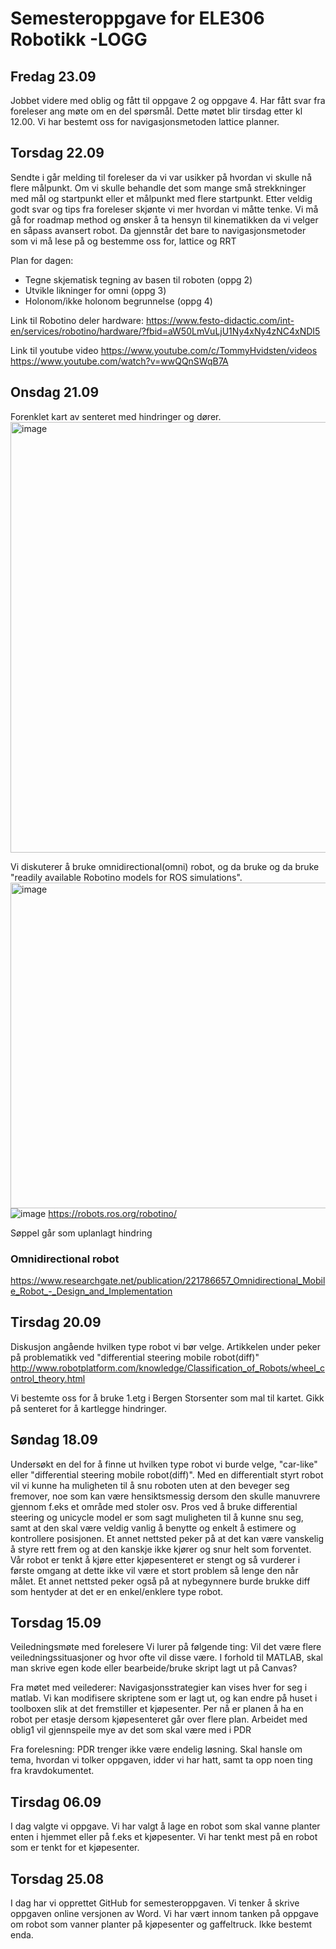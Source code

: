 # Semesteroppgave for ELE306 Robotikk -LOGG


## Fredag 23.09
Jobbet videre med oblig og fått til oppgave 2 og oppgave 4. 
Har fått svar fra foreleser ang møte om en del spørsmål. Dette møtet blir tirsdag etter kl 12.00.
Vi har bestemt oss for navigasjonsmetoden lattice planner. 

## Torsdag 22.09
Sendte i går melding til foreleser da vi var usikker på hvordan vi skulle nå flere målpunkt. Om vi skulle behandle det som mange små strekkninger med mål og startpunkt eller et målpunkt med flere startpunkt. Etter veldig godt svar og tips fra foreleser skjønte vi mer hvordan vi måtte tenke. 
Vi må gå for roadmap method og ønsker å ta hensyn til kinematikken da vi velger en såpass avansert robot. Da gjennstår det bare to navigasjonsmetoder som vi må lese på og bestemme oss for, lattice og RRT 

Plan for dagen:
 - Tegne skjematisk tegning av basen til roboten (oppg 2)
 - Utvikle likninger for omni (oppg 3)
 - Holonom/ikke holonom begrunnelse (oppg 4) 
 
 Link til Robotino deler hardware:
 https://www.festo-didactic.com/int-en/services/robotino/hardware/?fbid=aW50LmVuLjU1Ny4xNy4zNC4xNDI5
 
 Link til youtube video 
 https://www.youtube.com/c/TommyHvidsten/videos
 https://www.youtube.com/watch?v=wwQQnSWqB7A
 
## Onsdag 21.09 
Forenklet kart av senteret med hindringer og dører. 
<img width="689" alt="image" src="https://user-images.githubusercontent.com/112080695/191510127-eede91f6-79f2-4d07-9921-542b72f281b3.png">

Vi diskuterer å bruke omnidirectional(omni) robot, og da bruke og da bruke "readily available Robotino models for ROS simulations". 
<img width="521" alt="image" src="https://user-images.githubusercontent.com/112080695/191513361-a308e9b5-b575-4735-aa56-7290b7a337e9.png">
![image](https://user-images.githubusercontent.com/112080695/191513508-56013520-5b01-4cbd-8802-cd4f8ab7b709.png)
https://robots.ros.org/robotino/


Søppel går som uplanlagt hindring

### Omnidirectional robot 
https://www.researchgate.net/publication/221786657_Omnidirectional_Mobile_Robot_-_Design_and_Implementation 

## Tirsdag 20.09 
Diskusjon angående hvilken type robot vi bør velge. 
Artikkelen under peker på problematikk ved "differential steering mobile robot(diff)"
http://www.robotplatform.com/knowledge/Classification_of_Robots/wheel_control_theory.html

Vi bestemte oss for å bruke 1.etg i Bergen Storsenter som mal til kartet. Gikk på senteret for å kartlegge hindringer. 


## Søndag 18.09 
Undersøkt en del for å finne ut hvilken type robot vi burde velge, "car-like" eller "differential steering mobile robot(diff)". Med en differentialt styrt robot vil vi kunne ha muligheten til å snu roboten uten at den beveger seg fremover, noe som kan være hensiktsmessig dersom den skulle manuvrere gjennom f.eks et område med stoler osv. Pros ved å bruke differential steering og unicycle model er som sagt muligheten til å kunne snu seg, samt at den skal være veldig vanlig å benytte og enkelt å estimere og kontrollere posisjonen. Et annet nettsted peker på at det kan være vanskelig å styre rett frem og at den kanskje ikke kjører og snur helt som forventet. Vår robot er tenkt å kjøre etter kjøpesenteret er stengt og så vurderer i første omgang at dette ikke vil være et stort problem så lenge den når målet. Et annet nettsted peker også på at nybegynnere burde brukke diff som hentyder at det er en enkel/enklere type robot. 


## Torsdag 15.09
Veiledningsmøte med forelesere
Vi lurer på følgende ting: Vil det være flere veiledningssituasjoner og hvor ofte vil disse være. I forhold til MATLAB, skal man skrive egen kode eller bearbeide/bruke skript lagt ut på Canvas? 

Fra møtet med veilederer: 
Navigasjonsstrategier kan vises hver for seg i matlab. Vi kan modifisere skriptene som er lagt ut, og kan endre på huset i toolboxen slik at det fremstiller et kjøpesenter. 
Per nå er planen å ha en robot per etasje dersom kjøpesenteret går over flere plan. Arbeidet med oblig1 vil gjennspeile mye av det som skal være med i PDR

Fra forelesning: 
PDR trenger ikke være endelig løsning. Skal hansle om tema, hvordan vi tolker oppgaven, idder vi har hatt, samt ta opp noen ting fra kravdokumentet. 


## Tirsdag 06.09 
I dag valgte vi oppgave. Vi har valgt å lage en robot som skal vanne planter enten i hjemmet eller på f.eks et kjøpesenter.
Vi har tenkt mest på en robot som er tenkt for et kjøpesenter. 


## Torsdag 25.08
I dag har vi opprettet GitHub for semesteroppgaven. Vi tenker å skrive oppgaven online versjonen av Word. 
Vi har vært innom tanken på oppgave om robot som vanner planter på kjøpesenter og gaffeltruck. Ikke bestemt enda.

